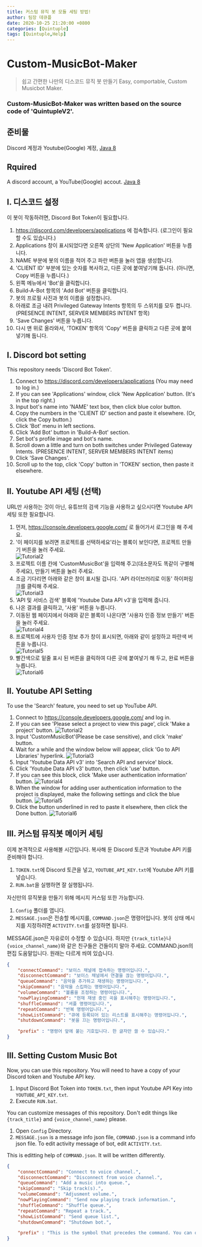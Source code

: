 ```yaml
---
title: 커스텀 뮤직 봇 모듈 세팅 방법!
author: 팀장 데큐플
date: 2020-10-25 21:20:00 +0800
categories: [Quintuple]
tags: [Quintuple,Help]
---
```


# Custom-MusicBot-Maker
> 쉽고 간편한 나만의 디스코드 뮤직 봇 만들기
> Easy, comportable, Custom Musicbot Maker.
### Custom-MusicBot-Maker was written based on the source code of 'QuintupleV2'.

## 준비물
Discord 계정과 Youtube(Google) 계정, [Java 8](https://java.com/ko/download/)

## Rquired
A discord account, a YouTube(Google) accout. [Java 8](https://java.com/ko/download/)

## I. 디스코드 설정  
이 봇이 작동하려면, Discord Bot Token이 필요합니다.

1. https://discord.com/developers/applications 에 접속합니다. (로그인이 필요할 수도 있습니다.)
2. Applications 창이 표시되었다면 오른쪽 상단의 'New Application' 버튼을 누릅니다.
3. NAME 부분에 봇의 이름을 적어 주고 파란 버튼을 눌러 앱을 생성합니다.
4. 'CLIENT ID' 부분에 있는 숫자를 복사하고, 다른 곳에 붙여넣기해 둡니다. (아니면, Copy 버튼을 누릅니다.)
5. 왼쪽 메뉴에서 'Bot'을 클릭합니다.
6. Build-A-Bot 항목의 'Add Bot' 버튼을 클릭합니다.
7. 봇의 프로필 사진과 봇의 이름을 설정합니다.
8. 아래로 조금 내려 Privileged Gateway Intents 항목의 두 스위치를 모두 켭니다. (PRESENCE INTENT, SERVER MEMBERS INTENT 항목)
9. 'Save Changes' 버튼을 누릅니다.
10. 다시 맨 위로 올라와서, 'TOKEN' 항목의 'Copy' 버튼을 클릭하고 다른 곳에 붙여넣기해 둡니다.

## I. Discord bot setting
This repository needs 'Discord Bot Token'.

1. Connect to https://discord.com/developers/applications (You may need to log in.)
2. If you can see 'Applications' window, click 'New Application' button. (It's in the top right.)
3. Input bot's name into 'NAME' text box, then click blue color button.
4. Copy the numbers in the 'CLIENT ID' section and paste it elsewhere. (Or, click the Copy button.)
5. Click 'Bot' menu in left sections.
6. Click 'Add Bot' button in 'Build-A-Bot' section.
7. Set bot's profile image and bot's name.
8. Scroll down a little and turn on both switches under Privileged Gateway Intents. (PRESENCE INTENT, SERVER MEMBERS INTENT items)
9. Click 'Save Changes'.
10. Scroll up to the top, click 'Copy' button in 'TOKEN' section, then paste it elsewhere.

## II. Youtube API 세팅 (선택)

URL만 사용하는 것이 아닌, 유튜브의 검색 기능을 사용하고 싶으시다면
Youtube API 세팅 또한 필요합니다.

1. 먼저, https://console.developers.google.com/ 로 들어가서 로그인을 해 주세요.
2. '이 페이지를 보려면 프로젝트를 선택하세요'라는 블록이 보인다면, 프로젝트 만들기 버튼을 눌러 주세요.  
![Tutorial2](https://user-images.githubusercontent.com/64447484/95121223-b5fb6e80-0789-11eb-97b6-de710dd10861.png)
3. 프로젝트 이름 칸에 'CustomMusicBot'을 입력해 주고(대소문자도 똑같이 구별해 주세요), 만들기 버튼을 눌러 주세요.
4. 조금 기다리면 아래와 같은 창이 표시될 겁니다. 'API 라이브러리로 이동' 하이퍼링크를 클릭해 주세요.  
![Tutorial3](https://user-images.githubusercontent.com/64447484/95121289-d0cde300-0789-11eb-870e-b847c851895b.png)
5. 'API 및 서비스 검색' 블록에 'Youtube Data API v3'을 입력해 줍니다.
6. 나온 결과를 클릭하고, '사용' 버튼을 누릅니다.
7. 이동된 웹 페이지에서 아래와 같은 블록이 나온다면 '사용자 인증 정보 만들기' 버튼을 눌러 주세요.  
![Tutorial4](https://user-images.githubusercontent.com/64447484/95121351-e4794980-0789-11eb-8995-25a399a03f72.png)
8. 프로젝트에 사용자 인증 정보 추가 창이 표시되면, 아래와 같이 설정하고 파란색 버튼을 누릅니다.  
![Tutorial5](https://user-images.githubusercontent.com/64447484/95121368-e9d69400-0789-11eb-94f6-a3045446b2f8.png)
9. 빨간색으로 밑줄 표시 된 버튼을 클릭하여 다른 곳에 붙여넣기 해 두고, 완료 버튼을 누릅니다.  
![Tutorial6](https://user-images.githubusercontent.com/64447484/95121378-ee02b180-0789-11eb-9988-6065c8a8afbe.png)

## II. Youtube API Setting

To use the 'Search' feature, you need to set up YouTube API.

1. Connect to https://console.developers.google.com/ and log in.
2. If you can see 'Please select a project to view this page', click 'Make a project' button.
![Tutorial2](https://user-images.githubusercontent.com/64447484/95121223-b5fb6e80-0789-11eb-97b6-de710dd10861.png)
3. Input 'CustomMusicBot'(Please be case sensitive), and click 'make' button.
4. Wait for a while and the window below will appear, click 'Go to API Libraries' hyperlink.
![Tutorial3](https://user-images.githubusercontent.com/64447484/95121289-d0cde300-0789-11eb-870e-b847c851895b.png)
5. Input 'Youtube Data API v3' into 'Search API and service' block.
6. Click 'Youtube Data API v3' button, then click 'use' button.
7. If you can see this block, click 'Make user authentication information' button.
![Tutorial4](https://user-images.githubusercontent.com/64447484/95121351-e4794980-0789-11eb-8995-25a399a03f72.png)
8. When the window for adding user authentication information to the project is displayed, make the following settings and click the blue button.
![Tutorial5](https://user-images.githubusercontent.com/64447484/95121368-e9d69400-0789-11eb-94f6-a3045446b2f8.png)
9. Click the button underlined in red to paste it elsewhere, then click the Done button.
![Tutorial6](https://user-images.githubusercontent.com/64447484/95121378-ee02b180-0789-11eb-9988-6065c8a8afbe.png)

## III. 커스텀 뮤직봇 메이커 세팅

이제 본격적으로 사용해볼 시간입니다. 복사해 둔 Discord 토큰과 Youtube API 키를 준비해야 합니다.  
1. `TOKEN.txt`에 Discord 토큰을 넣고, `YOUTUBE_API_KEY.txt`에 Youtube API 키를 넣습니다.
2. `RUN.bat`을 실행하면 잘 실행됩니다.
  
자신만의 뮤직봇을 만들기 위해 메시지 커스텀 또한 가능합니다.
1. `Config` 폴더를 엽니다.
2. `MESSAGE.json`은 전송할 메시지를, `COMMAND.json`은 명령어입니다. 봇의 상태 메시지를 지정하려면 `ACTIVITY.txt`를 설정하면 됩니다.

MESSAGE.json은 자유로이 수정할 수 있습니다. 하지만 `{track_title}`나 `{voice_channel_name}`와 같은 친구들은 건들이지 말아 주세요.
COMMAND.json의 편집 도움말입니다. 원래는 다르게 씌여 있습니다.
```json
{
    "connectCommand": "보이스 채널에 접속하는 명령어입니다.",
    "disconnectCommand": "보이스 채널에서 연결을 끊는 명령어입니다.",
    "queueCommand": "음악을 추가하고 재생하는 명령어입니다.",
    "skipCommand": "음악을 스킵하는 명령어입니다.",
    "volumeCommand": "볼륨을 조정하는 명령어입니다.",
    "nowPlayingCommand": "현재 재생 중인 곡을 표시해주는 명령어입니다.",
    "shuffleCommand": "셔플 명령어입니다.",
    "repeatCommand": "반복 명령어입니다.",
    "showListCommand": "큐에 등록되어 있는 리스트를 표시해주는 명령어입니다.",
    "shutdownCommand": "봇을 끄는 명령어입니다.",

    "prefix" : "명령어 앞에 붙는 기호입니다. 한 글자만 쓸 수 있습니다."
}
```

## III. Setting Custom Music Bot

Now, you can use this repository. You will need to have a copy of your Discord token and Youtube API key.
1. Input Discord Bot Token into `TOKEN.txt`, then input Youtube API Key into `YOUTUBE_API_KEY.txt`.
2. Execute `RUN.bat`.

You can customize messages of this repository. Don't edit things like `{track_title}` and `{voice_channel_name}` please.
1. Open `Config` Directory.
2. `MESSAGE.json` is a message info json file, `COMMAND.json` is a command info json file. To edit activity message of bot, edit `ACTIVITY.txt`.

This is editting help of `COMMAND.json`. It will be written differently.
```json
{
    "connectCommand": "Connect to voice channel.",
    "disconnectCommand": "Disconnect from voice channel.",
    "queueCommand": "Add a music into queue.",
    "skipCommand": "Skip track(s).",
    "volumeCommand": "Adjusment volume.",
    "nowPlayingCommand": "Send now playing track information.",
    "shuffleCommand": "Shuffle queue.",
    "repeatCommand": "Repeat a track.",
    "showListCommand": "Send queue list.",
    "shutdownCommand": "Shutdown bot.",

    "prefix" : "This is the symbol that precedes the command. You can only write one letter."
}
```

